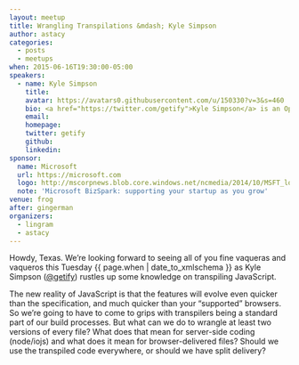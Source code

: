 ```yaml
---
layout: meetup
title: Wrangling Transpilations &mdash; Kyle Simpson
author: astacy
categories:
  - posts
  - meetups
when: 2015-06-16T19:30:00-05:00
speakers:
  - name: Kyle Simpson
    title:
    avatar: https://avatars0.githubusercontent.com/u/150330?v=3&s=460
    bio: <a href="https://twitter.com/getify">Kyle Simpson</a> is an Open Web Evangelist from Austin, TX, who&rsquo;s passionate about all things JavaScript. He&rsquo;s an author, workshop trainer, tech speaker, and OSS contributor/leader.
    email:
    homepage:
    twitter: getify
    github:
    linkedin:
sponsor:
  name: Microsoft
  url: https://microsoft.com
  logo: http://mscorpnews.blob.core.windows.net/ncmedia/2014/10/MSFT_logo_rgb_C-Gray.png
  note: 'Microsoft BizSpark: supporting your startup as you grow'
venue: frog
after: gingerman
organizers:
  - lingram
  - astacy
---
```


Howdy, Texas. We&rsquo;re looking forward to seeing all of you fine vaqueras and vaqueros this Tuesday <x-date>{{ page.when | date_to_xmlschema }}</x-date> as Kyle Simpson ([@getify][]) rustles up some knowledge on transpiling JavaScript.

The new reality of JavaScript is that the features will evolve even quicker than the specification, and much quicker than your &ldquo;supported&rdquo; browsers. So we&rsquo;re going to have to come to grips with transpilers being a standard part of our build processes. But what can we do to wrangle at least two versions of every file? What does that mean for server-side coding (node/iojs) and what does it mean for browser-delivered files? Should we use the transpiled code everywhere, or should we have split delivery?

[@getify]: https://twitter.com/getify
